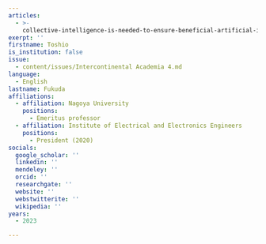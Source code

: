 ```yaml
---
articles:
  - >-
    collective-intelligence-is-needed-to-ensure-beneficial-artificial-intelligence
exerpt: ''
firstname: Toshio
is_institution: false
issue:
  - content/issues/Intercontinental Academia 4.md
language:
  - English
lastname: Fukuda
affiliations:
  - affiliation: Nagoya University
    positions:
      - Emeritus professor
  - affiliation: Institute of Electrical and Electronics Engineers
    positions:
      - President (2020)
socials:
  google_scholar: ''
  linkedin: ''
  mendeley: ''
  orcid: ''
  researchgate: ''
  website: ''
  webstwitterite: ''
  wikipedia: ''
years:
  - 2023

---
```

